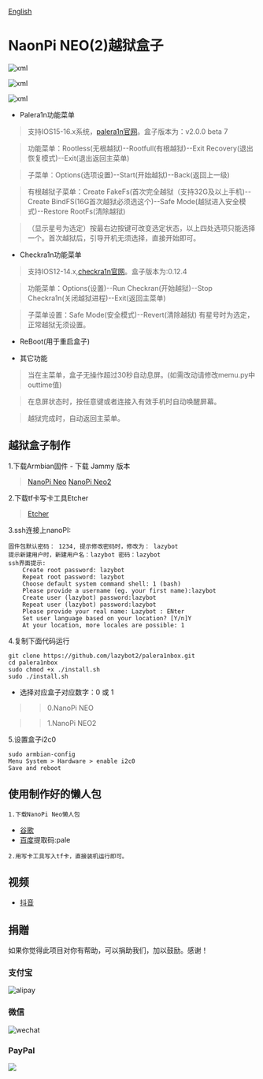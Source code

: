 [English](./README_EN.md)

NaonPi NEO(2)越狱盒子
====

![xml](doc/palebox.jpg)

![xml](doc/palebox1.jpg)

![xml](doc/palebox2.jpg)

* Palera1n功能菜单

> 支持IOS15-16.x系统，[palera1n官网](https://palera.in)。盒子版本为：v2.0.0 beta 7

> 功能菜单：Rootless(无根越狱)--Rootfull(有根越狱)--Exit Recovery(退出恢复模式)--Exit(退出返回主菜单)

> 子菜单：Options(选项设置)--Start(开始越狱)--Back(返回上一级)

> 有根越狱子菜单：Create FakeFs(首次完全越狱（支持32G及以上手机)--Create BindFS(16G首次越狱必须选这个)--Safe Mode(越狱进入安全模式)--Restore RootFs(清除越狱)

>（显示星号为选定）按最右边按键可改变选定状态，以上四处选项只能选择一个。首次越狱后，引导开机无须选择，直接开始即可。

* Checkra1n功能菜单

> 支持IOS12-14.x,[checkra1n官网](https://checkra.in)。盒子版本为:0.12.4

> 功能菜单：Options(设置)--Run Checkran(开始越狱)--Stop Checkra1n(关闭越狱进程)--Exit(返回主菜单)

> 子菜单设置：Safe Mode(安全模式)--Revert(清除越狱) 有星号时为选定，正常越狱无须设置。

* ReBoot(用于重启盒子)

* 其它功能

> 当在主菜单，盒子无操作超过30秒自动息屏。(如需改动请修改memu.py中outtime值)

> 在息屏状态时，按任意键或者连接入有效手机时自动唤醒屏幕。

> 越狱完成时，自动返回主菜单。

## 越狱盒子制作
 
1.下载Armbian固件 - 下载 Jammy 版本
>   [NanoPi Neo](https://k-space.ee.armbian.com/oldarchive/nanopineo/archive/Armbian_23.8.1_Nanopineo_jammy_current_6.1.47.img.xz)
>   [NanoPi Neo2](https://k-space.ee.armbian.com/oldarchive/nanopineo2/archive/Armbian_23.8.1_Nanopineo2_jammy_current_6.1.47.img.xz)

2.下载tf卡写卡工具Etcher

>   [Etcher](https://etcher.balena.io/)

3.ssh连接上nanoPI:

    固件包默认密码： 1234, 提示修改密码时，修改为： lazybot
    提示新建用户时，新建用户名：lazybot 密码：lazybot
    ssh界面提示:
        Create root password: lazybot
        Repeat root password: lazybot
        Choose default system command shell: 1 (bash)
        Please provide a username (eg. your first name):lazybot
        Create user (lazybot) password:lazybot
        Repeat user (lazybot) password:lazybot
        Please provide your real name: Lazybot : ENter
        Set user language based on your location? [Y/n]Y
        At your location, more locales are possible: 1 

4.复制下面代码运行

    git clone https://github.com/lazybot2/palera1nbox.git
    cd palera1nbox
    sudo chmod +x ./install.sh
    sudo ./install.sh

-   选择对应盒子对应数字：0 或 1

>>   0.NanoPi NEO

>>   1.NanoPi NEO2

5.设置盒子i2c0

    sudo armbian-config
    Menu System > Hardware > enable i2c0
    Save and reboot

## 使用制作好的懒人包

	1.下载NanoPi Neo懒人包 
   -  [谷歌](https://drive.google.com/drive/folders/1dJ0MHaLiGA3qyHK-HXtDJz3COD-yDQUt?usp=sharing)
   -  [百度](https://pan.baidu.com/s/1v_ai5yPQtnU9-sPLJFLSgg?pwd=pale)提取码:pale

    2.用写卡工具写入tf卡，直接装机运行即可。

## 视频

- [抖音](https://v.douyin.com/iL9188Md/)

## 捐贈

如果你觉得此项目对你有帮助，可以捐助我们，加以鼓励。感谢！

### 支付宝

![alipay](doc/alipay.jpg)

### 微信

![wechat](doc/wechat.jpg)

### PayPal

<a href="https://www.paypal.com/paypalme/szyato"><img src="./doc/Paypal.jpg"></a>


